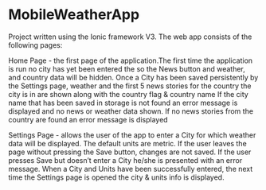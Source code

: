 # MobileWeatherApp

Project written using the Ionic framework V3. 
The web app consists of the following pages:

Home Page - the first page of the application.The first time the application is run no city has yet been entered the so the News button and weather, and country data will be hidden.
Once a City has been saved persistently by the Settings page, weather and the first 5 news stories for the country the city is in are shown along with the country flag & country name
If the city name that has been saved in storage is not found an error message is displayed and no news or weather data shown.
If no news stories from the country are found an error message is displayed

Settings Page - allows the user of the app to enter a City for which weather data will be displayed. The default units are metric. If the user leaves the page without pressing the Save button, changes are not saved.
If the user presses Save but doesn’t enter a City he/she is presented with an error message.
When a City and Units have been successfully entered, the next time the Settings page is opened the city & units info is displayed.


